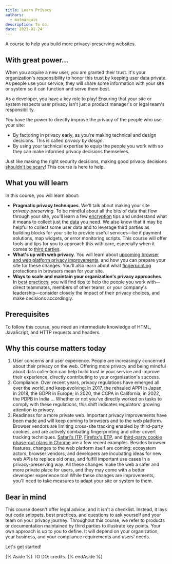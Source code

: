 ```yaml
---
title: Learn Privacy
authors:
  - matmarquis
description: To do.
date: 2023-01-24
---
```


A course to help you build more privacy-preserving websites.

## With great power…

When you acquire a new user, you are granted their trust. It's your organization's responsibility to honor this trust by keeping
user data private. As people use your service, they will share some information with your site or system so it can function
and serve them best.

As a developer, you have a key role to play! Ensuring that your site or system respects user privacy isn't just a product
manager's or legal team's responsibility.

_You_ have the power to directly improve the privacy of the people who use your site:
* By factoring in privacy early, as you're making technical and design decisions. This is called _privacy by design_.
* By using your technical expertise to equip the people you work with so they can make informed privacy decisions themselves.

Just like making the right security decisions, making good privacy decisions [shouldn't be scary](/security-not-scary/)!
This course is here to help.

## What you will learn

In this course, you will learn about:

* **Pragmatic privacy techniques**. We'll talk about making your site _privacy-preserving_. To be mindful about all the bits
of data that flow through your site, you'll learn a few [encryption](/learn/privacy/encryption/) tips and understand what
it means to collect just the [data](/learn/privacy/data/) you need. We also know that it may be helpful to collect
some user data and to leverage third parties as building blocks for your site to provide useful services—be it payment solutions, map widgets, or
error monitoring scripts. This course will offer tools and tips for you to approach this with care, especially when it
comes to [third parties](/learn/privacy/third-parties/).
* **What's up with web privacy**. You will learn about [upcoming browser and web platform privacy improvements](/learn/privacy/third-parties/#API-proposals),
and how you can prepare your site for these changes. You'll also learn about what [fingerprinting](/learn/privacy/fingerprinting/) protections
in browsers mean for your site.
* **Ways to scale and maintain your organization's privacy approaches**. In [best practices](/learn/privacy/best-practices),
you will find tips to help the people you work with—direct teammates, members of other teams, or your company's leadership—consider
closely the impact of their privacy choices, and make decisions accordingly.

## Prerequisites

To follow this course, you need an intermediate knowledge of HTML, JavaScript, and HTTP requests and headers.

## Why this course matters today

1. User concerns and user experience. People are increasingly concerned about their privacy on the web. Offering more privacy
and being mindful about data collection can help build trust in your service and improve their experience, directly contributing
to your organization's success.
1. Compliance. Over recent years, privacy regulations have emerged all over the world, and keep evolving: in 2017, the
rehauled APPI in Japan; in 2018, the GDPR in Europe, in 2020, the CCPA in California; in 2022, the PDPB in India …
Whether or not you've directly worked on tasks to comply with these regulations, this shift indicates regulators’
growing attention to privacy.
1. Readiness for a more private web. Important privacy improvements have been made and will keep coming to browsers and
to the web platform. Browser vendors are limiting cross-site tracking enabled by third-party cookies, and are actively
combating fingerprinting and other covert tracking techniques. [Safari's ITP](https://webkit.org/blog/9521/intelligent-tracking-prevention-2-3/),
[Firefox's ETP](https://support.mozilla.org/en-US/kb/enhanced-tracking-protection-firefox-desktop),
and [third-party cookie phase-out plans in Chrome](https://blog.chromium.org/2020/01/building-more-private-web-path-towards.html) are a few recent examples.
Besides browser features, changes to the web platform itself are coming: ecosystem actors, browser vendors, and developers are
incubating ideas for new web APIs to replace old ones, and fulfill important use cases in a privacy-preserving way.
All these changes make the web a safer and more private place for users, and they may come with a better developer
experience too! While these changes are improvements, you'll need to take measures to adapt your site or system to them.

## Bear in mind

This course doesn't offer legal advice, and it isn't a checklist. Instead, it lays out code snippets, best practices,
and questions to ask yourself and your team on your privacy journey. Throughout this course, we refer to products or
documentation maintained by third parties to illustrate key points. Your own approach is up to you to define. It will
depend on your organization, your business, and your compliance requirements and users’ needs.

Let's get started!

{% Aside %}
TO DO: credits.
{% endAside %}
